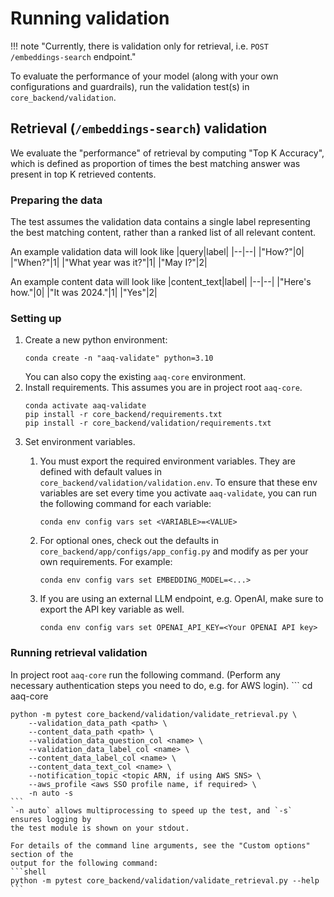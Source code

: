 # Running validation


!!! note "Currently, there is validation only for retrieval, i.e. `POST /embeddings-search` endpoint."

To evaluate the performance of your model (along with your own configurations and
guardrails), run the validation test(s) in `core_backend/validation`.

## Retrieval (`/embeddings-search`) validation

We evaluate the "performance" of retrieval by computing "Top K Accuracy", which is
defined as proportion of times the best matching answer was present in top K retrieved contents.

### Preparing the data
The test assumes the validation data contains a single label representing the best
matching content, rather than a ranked list of all relevant content.

An example validation data will look like
|query|label|
|--|--|
|"How?"|0|
|"When?"|1|
|"What year was it?"|1|
|"May I?"|2|

An example content data will look like
|content_text|label|
|--|--|
|"Here's how."|0|
|"It was 2024."|1|
|"Yes"|2|


### Setting up

1. Create a new python environment:
    ```shell
    conda create -n "aaq-validate" python=3.10
    ```
    You can also copy the existing `aaq-core` environment.
2. Install requirements. This assumes you are in project root `aaq-core`.
    ```shell
    conda activate aaq-validate
    pip install -r core_backend/requirements.txt
    pip install -r core_backend/validation/requirements.txt
    ```
3. Set environment variables.
    1. You must export the required environment variables. They are defined with default values in
        `core_backend/validation/validation.env`. To ensure that these env variables are
        set every time you activate `aaq-validate`, you can run the
        following command for each variable:
        ```
        conda env config vars set <VARIABLE>=<VALUE>
        ```

    2. For optional ones, check out the defaults in `core_backend/app/configs/app_config.py`
        and modify as per your own requirements. For example:
        ```
        conda env config vars set EMBEDDING_MODEL=<...>
        ```
    3. If you are using an external LLM endpoint, e.g. OpenAI, make sure to export the
        API key variable as well.
        ```
        conda env config vars set OPENAI_API_KEY=<Your OPENAI API key>
        ```

### Running retrieval validation

 In project root `aaq-core` run the following command. (Perform any necessary
   authentication steps you need to do, e.g. for AWS login).
    ```
    cd aaq-core

    python -m pytest core_backend/validation/validate_retrieval.py \
        --validation_data_path <path> \
        --content_data_path <path> \
        --validation_data_question_col <name> \
        --validation_data_label_col <name> \
        --content_data_label_col <name> \
        --content_data_text_col <name> \
        --notification_topic <topic ARN, if using AWS SNS> \
        --aws_profile <aws SSO profile name, if required> \
        -n auto -s
    ```
    `-n auto` allows multiprocessing to speed up the test, and `-s` ensures logging by
    the test module is shown on your stdout.

    For details of the command line arguments, see the "Custom options" section of the
    output for the following command:
    ```shell
    python -m pytest core_backend/validation/validate_retrieval.py --help
    ```
